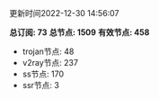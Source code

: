 更新时间2022-12-30 14:56:07

**总订阅: 73**
**总节点: 1509**
**有效节点: 458**
- trojan节点: 48
- v2ray节点: 237
- ss节点: 170
- ssr节点: 3
